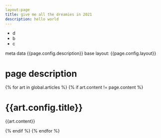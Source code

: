 ```yaml
---
layout:page
title: give me all the dreamies in 2021
description: hello world
---
```


- d
- b
- c

meta data {{page.config.description}} base layout: {{page.config.layout}}



# page description

{% for art in global.articles %}
   {% if art.content != page.content %}
<div>
    <h1>{{art.config.title}}</h1>
    <span>{{art.content}}</span>
</div>
        
   {% endif %}
{% endfor %}

